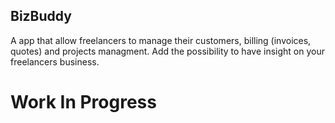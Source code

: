 ## BizBuddy

A app that allow freelancers to manage their customers, billing (invoices, quotes) and projects managment. Add the possibility to have insight on your freelancers business.

# Work In Progress